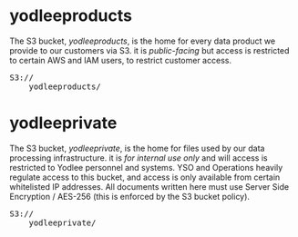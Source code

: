 yodleeproducts
==============
The S3 bucket, *yodleeproducts*, is the home for every data product we provide to our customers via S3.
it is *public-facing* but access is restricted to certain AWS and IAM users, to restrict customer access.

<pre>
S3://
	yodleeproducts/
</pre>

yodleeprivate
=============
The S3 bucket, *yodleeprivate*, is the home for files used by our data processing infrastructure.
it is *for internal use only* and will access is restricted to Yodlee personnel and systems.
YSO and Operations heavily regulate access to this bucket, and access is only available from certain whitelisted IP addresses.
All documents written here must use Server Side Encryption / AES-256 (this is enforced by the S3 bucket policy).

<pre>
S3://
	yodleeprivate/
</pre>


